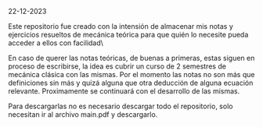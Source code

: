 22-12-2023

Este repositorio fue creado con la intensión de almacenar mis notas y ejercicios resueltos de mecánica teórica para que quién lo necesite pueda acceder a ellos con facilidad\ 

En caso de querer las notas teóricas, de buenas a primeras, estas siguen en proceso de escribirse, la idea es cubrir un curso de 2 semestres de  mecánica clásica con las mismas. Por el momento las notas no son más que definiciones sin más y quizá alguna que otra deducción de alguna ecuación relevante. Proximamente se continuará con el desarrollo de las mismas. 

Para descargarlas no es necesario descargar todo el repositorio, solo necesitan ir al archivo main.pdf y descargarlo.
